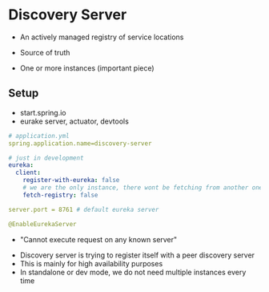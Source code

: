 # Discovery Server

- An actively managed registry of service locations

- Source of truth

- One or more instances (important piece)

## Setup

- start.spring.io
- eurake server, actuator, devtools

```yaml
# application.yml
spring.application.name=discovery-server

# just in development
eureka:
  client:
    register-with-eureka: false
    # we are the only instance, there wont be fetching from another one
    fetch-registry: false

server.port = 8761 # default eureka server
```

```java
@EnableEurekaServer
```

* "Cannot execute request on any known server"

- Discovery server is trying to register itself with a peer discovery server
- This is mainly for high availability purposes
- In standalone or dev mode, we do not need multiple instances every time

